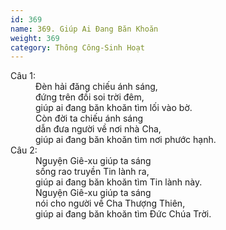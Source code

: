 ```yaml
---
id: 369
name: 369. Giúp Ai Đang Băn Khoăn
weight: 369
category: Thông Công-Sinh Hoạt
---
```

<dl><dt>Câu 1:</dt><dd data-verse="1"> Đèn hải đăng chiếu ánh sáng, <br/>đứng trên đồi soi trời đêm, <br/>giúp ai đang băn khoăn tìm lối vào bờ. <br/>Còn đời ta chiếu ánh sáng <br/>dẫn đưa người về nơi nhà Cha, <br/>giúp ai đang băn khoăn tìm nơi phước hạnh. </dd><dt>Câu 2:</dt><dd data-verse="2">Nguyện Giê-xu giúp ta sáng <br/>sống rao truyền Tin lành ra, <br/>giúp ai đang băn khoăn tìm Tin lành này. <br/>Nguyện Giê-xu giúp ta sáng <br/>nói cho người về Cha Thượng Thiên, <br/>giúp ai đang băn khoăn tìm Đức Chúa Trời. </dd></dl>
